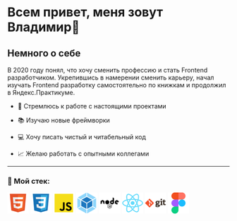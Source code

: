 # Всем привет, меня зовут Владимир:wave: #

## Немного о себе ##

В 2020 году понял, что хочу сменить профессию и стать Frontend разработчиком.
Укрепившись в намерении сменить карьеру, начал изучать Frontend разработку самостоятельно по книжкам и продолжил в Яндекс.Практикуме.



* :rocket: Стремлюсь к работе с настоящими проектами

* :books: Изучаю новые фреймворки

* :computer: Хочу писать чистый и читабельный код

* :chart_with_upwards_trend: Желаю работать с опытными коллегами

---

### :hammer: Мой стек: ###
![HTML5](image/html.png) ![CSS3](image/css.png) ![JavaScript](image/js.png) ![Webpack](image/webpack.png) ![Node.js](image/node.png) ![React.js](image/react.png) ![Git](image/git.png) ![Figma](image/figma.png)